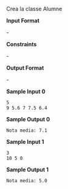 Crea la classe Alumne

**Input Format**

\-

**Constraints**

\-

**Output Format**

\-

**Sample Input 0**

    5
    9 5.6 7 7.5 6.4

**Sample Output 0**

    Nota media: 7.1

**Sample Input 1**

    3
    10 5 0

**Sample Output 1**

    Nota media: 5.0
